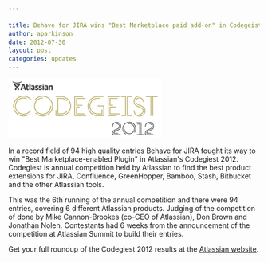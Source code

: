 ```yaml
---

title: Behave for JIRA wins "Best Marketplace paid add-on" in Codegeist 2012
author: aparkinson
date: 2012-07-30
layout: post
categories: updates
---
```


![Codegeist 2012](/assets/images/post/codegeist2012_logo.png) 

In a record field of 94 high quality entries Behave for JIRA fought its way to win "Best Marketplace-enabled Plugin" in Atlassian's Codegiest 2012.
Codegiest is annual competition held by Atlassian to find the best product extensions for JIRA, Confluence, GreenHopper, Bamboo, Stash, Bitbucket and the other Atlassian tools.

This was the 6th running of the annual competition and there were 94 entries, covering 6 different Atlassian products. Judging of the competition of done by Mike Cannon-Brookes (co-CEO of Atlassian), Don Brown and Jonathan Nolen. Contestants had 6 weeks from the announcement of the competition at Atlassian Summit to build their entries.

Get your full roundup of the Codegiest 2012 results at the [Atlassian website](https://blogs.atlassian.com/2012/07/announcing-the-codegeist-2012-winners/).